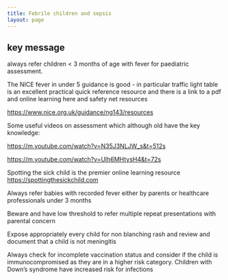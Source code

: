 ```yaml
---
title: Febrile children and sepsis
layout: page
---
```


## key message

always refer children < 3 months of age with fever for paediatric assessment.


The NICE fever in under 5 guidance is good - in particular traffic light table is an excellent practical quick reference resource and there is a link to a pdf and online learning here and safety net resources 

https://www.nice.org.uk/guidance/ng143/resources

Some useful videos on assessment which although old have the key knowledge: 

https://m.youtube.com/watch?v=N35J3NLJW_s&t=512s

https://m.youtube.com/watch?v=Ulh6MHtysH4&t=72s

Spotting the sick child is the premier online learning resource 
https://spottingthesickchild.com


Always refer babies with recorded fever either by parents or healthcare professionals under 3 months 

Beware and have low threshold to refer multiple repeat presentations with parental concern 

Expose appropriately every child for non blanching rash and review and document that a child is not meningitis

Always check for incomplete vaccination status and consider if the child is immunocompromised as they are in a higher risk category.  Children with Down’s syndrome have increased risk for infections